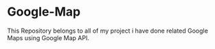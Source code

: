 # Google-Map
This Repository belongs to all of my project i have done related Google Maps using Google Map API.
